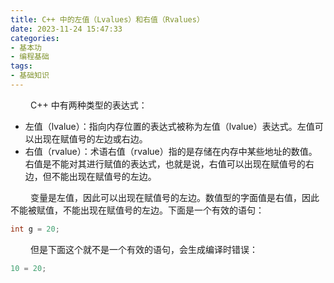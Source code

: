 ```yaml
---
title: C++ 中的左值（Lvalues）和右值（Rvalues）
date: 2023-11-24 15:47:33
categories: 
- 基本功
- 编程基础
tags:
- 基础知识
---
```





&ensp;&ensp;&ensp;&ensp; C++ 中有两种类型的表达式：

* 左值（lvalue）：指向内存位置的表达式被称为左值（lvalue）表达式。左值可以出现在赋值号的左边或右边。
* 右值（rvalue）：术语右值（rvalue）指的是存储在内存中某些地址的数值。右值是不能对其进行赋值的表达式，也就是说，右值可以出现在赋值号的右边，但不能出现在赋值号的左边。

&ensp;&ensp;&ensp;&ensp; 变量是左值，因此可以出现在赋值号的左边。数值型的字面值是右值，因此不能被赋值，不能出现在赋值号的左边。下面是一个有效的语句：

```Go
int g = 20;
```

&ensp;&ensp;&ensp;&ensp; 但是下面这个就不是一个有效的语句，会生成编译时错误：

```Go
10 = 20;
```